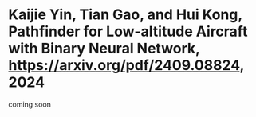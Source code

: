 # Kaijie Yin, Tian Gao, and Hui Kong, Pathfinder for Low-altitude Aircraft with Binary Neural Network, https://arxiv.org/pdf/2409.08824, 2024
coming soon
